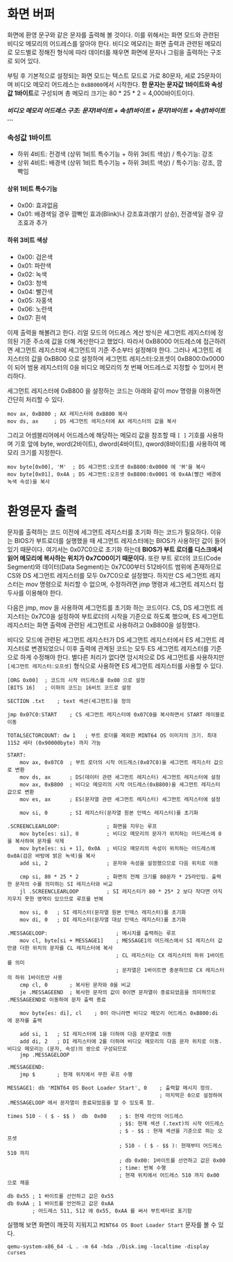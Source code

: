 # 화면 버퍼

화면에 환영 문구와 같은 문자를 출력해 볼 것이다. 이를 위해서는 화면 모드와 관련된 비디오 메모리의 어드레스를 알아야 한다. 비디오 메모리는 화면 출력과 관련된 메모리로 모드별로 정해진 형식에 따라 데이터를 채우면 화면에 문자나 그림을 출력하는 구조로 되어 있다.

부팅 후 기본적으로 설정되는 화면 모드는 텍스트 모드로 가로 80문자, 세로 25문자이며 비디오 메모리 어드레스는 `0xB8000`에서 시작한다. **한 문자는 문자값 1바이트와 속성값 1바이트**로 구성되며 총 메모리 크기는 80 * 25 * 2 = 4,000바이트이다.

##### 비디오 메모리 어드레스 구조: 문자1바이트 + 속성1바이트 + 문자1바이트 + 속성1바이트 ...

### 속성값 1바이트

- 하위 4비트: 전경색 (상위 1비트 특수기능 + 하위 3비트 색상) / 특수기능: 강조
- 상위 4비트: 배경색 (상위 1비트 특수기능 + 하위 3비트 색상) / 특수기능: 강조, 깜빡임

#### 상위 1비트 특수기능

- 0x00: 효과없음
- 0x01: 배경색일 경우 깜빡인 효과(Blink)나 강조효과(밝기 상승), 전경색일 경우 강조효과 추가

#### 하위 3비트 색상

- 0x00: 검은색
- 0x01: 파란색
- 0x02: 녹색
- 0x03: 청색
- 0x04: 빨간색
- 0x05: 자홍색
- 0x06: 노란색
- 0x07: 흰색

이제 출력을 해볼려고 한다. 리얼 모드의 어드레스 계산 방식은 세그먼트 레지스터에 정의된 기준 주소에 값을 더해 계산한다고 했었다. 따라서 0xB8000 어드레스에 접근하려면
세그먼트 레지스터에 세그먼트의 기준 주소부터 설정해야 한다. 그러나 세그먼트 레지스터의 값을 0xB800 으로 설정하며 세그먼트 레지스터:오프셋이 0xB800:0x0000 이 되어 범용 레지스터의 0을
비디오 메모리의 첫 번째 어드레스로 지정할 수 있어서 편리하다.

세그먼트 레지스터에 0xB800 을 설정하는 코드는 아래와 같이 mov 명령을 이용하면 간단히 처리할 수 있다.

```
mov ax, 0xB800 ; AX 레지스터에 0xB800 복사
mov ds, ax     ; DS 세그먼트 레지스터에 AX 레지스터의 값을 복사
```

그리고 어셈블리어에서 어드레스에 해당하는 메모리 값을 참조할 때 `[ ]` 기호를 사용하며 기호 앞에 byte, word(2바이트), dword(4바이트), qword(8바이트)를 사용하여 메모리 크기를 지정한다.

```
mov byte[0x00], 'M'  ; DS 세그먼트:오프셋 0xB800:0x0000 에 'M'을 복사
mov byte[0x01], 0x4A ; DS 세그먼트:오프셋 0xB800:0x0001 에 0x4A(빨간 배경에 녹색 속성)을 복사
```

# 환영문자 출력

문자를 출력하는 코드 이전에 세그먼트 레지스터를 초기화 하는 코드가 필요하다. 이유는 BIOS가 부트로더를 실행했을 때 세그먼트 레지스터에는 BIOS가 사용하던 값이 들어있기 때문이다.
여기서는 0x07C0으로 초기화 하는데 **BIOS가 부트 로더를 디스크에서 읽어 메모리에 복사하는 위치가 0x7C00이기 때문이다.** 또란 부트 로더의 코드(Code Segment)와 데이터(Data Segment)는
0x7C00부터 512바이트 범위에 존재하므로 CS와 DS 세그먼트 레지스터를 모두 0x7C0으로 설정했다. 하지만 CS 세그먼트 레지스터는 mov 명령으로 처리할 수 없으며, 수정하려면 jmp 명령과 세그먼트 레지스터 접두사를 이용해야 한다. 

다음은 jmp, mov 을 사용하여 세그먼트를 초기화 하는 코드이다. CS, DS 세그먼트 레지스터는 0x7C0을 설정하여 부트로더의 시작을 기준으로 하도록 했으며, ES 세그먼트 레지스터는 화면 출력에 관련된 세그먼트로 사용하려고 0xB800을 설정했다. 

비디오 모드에 관련된 세그먼트 레지스터가 DS 세그먼트 레지스터에서 ES 세그먼트 레지스터로 변경되었으니 이후 출력에 관계된 코드는 모두 ES 세그먼트 레지스터를 기준으로 하게 수정해야 한다. 별다른 처리가 없다면 암시저으로 DS 세그먼트를 사용하지만 `[세그먼트 레지스터:오프셋]` 형식으로 사용하면 ES 세그먼트 레지스터를 사용할 수 있다.

```
[ORG 0x00]  ; 코드의 시작 어드레스를 0x00 으로 설정
[BITS 16]   ; 이하의 코드는 16비트 코드로 설정

SECTION .txt    ; text 섹션(세그먼트)을 정의

jmp 0x07C0:START    ; CS 세그먼트 레지스터에 0x07C0을 복사하면서 START 레이블로 이동

TOTALSECTORCOUNT: dw 1   ; 부트 로더를 제외한 MINT64 OS 이미지의 크기. 최대 1152 세터 (0x90000byte) 까지 가능

START:
    mov ax, 0x07C0  ; 부트 로더의 시작 어드레스(0x07C0)을 세그먼트 레지스터 값으로 변환
    mov ds, ax      ; DS(데이터 관련 세그먼트 레지스터) 세그먼트 레지스터에 설정
    mov ax, 0xB800  ; 비디오 메모리의 시작 어드레스(0xB800)을 세그먼트 레지스터 값으로 변환
    mov es, ax      ; ES(문자열 관련 세그먼트 레지스터) 세그먼트 레지스터에 설정

    mov si, 0       ; SI 레지스터(문자열 원본 인덱스 레지스터)를 초기화

.SCREENCLEARLOOP:               ; 화면을 지우는 루프
    mov byte[es: si], 0         ; 비디오 메모리의 문자가 위치하는 어드레스에 0을 복사하여 문자를 삭제
    mov byte[es: si + 1], 0x0A  ; 비디오 메모리의 속성이 위치하는 어드레스에 0x0A(검은 바탕에 밝은 녹색)을 복사
    add si, 2                   ; 문자와 속성을 설정했으므로 다음 위치로 이동

    cmp si, 80 * 25 * 2         ; 화면의 전체 크기를 80문자 * 25라인임. 출력한 문자의 수를 의미하는 SI 레지스터와 비교
    jl .SCREENCLEARLOOP         ; SI 레지스터가 80 * 25* 2 보다 작다면 아직 지우지 못한 영역이 있으므로 루프를 반복

    mov si, 0   ; SI 레지스터(문자열 원본 인덱스 레지스터)를 초기화
    mov di, 0   ; DI 레지스터(문자열 대상 인덱스 레지스터)를 초기화

.MESSAGELOOP:                      ; 메시지를 출력하는 루프
    mov cl, byte[si + MESSAGE1]    ; MESSAGE1의 어드레스에서 SI 레지스터 값만큼 더한 위치의 문자를 CL 레지스터에 복사
                                   ; CL 레지스터는 CX 레지스터의 하위 1바이트를 의미
                                   ; 문자열은 1바이트면 충분하므로 CX 레지스터의 하위 1바이트만 사용
    cmp cl, 0       ; 복사된 문자와 0을 비교
    je .MESSAGEEND  ; 복사한 문자의 값이 0이면 문자열이 종료되었음을 의미하므로 .MESSAGEEND로 이동하여 문자 출력 종료

    mov byte[es: di], cl    ; 0이 아니라면 비디오 메모리 어드레스 0xB800:di 에 문자를 출력

    add si, 1   ; SI 레지스터에 1을 더하여 다음 문자열로 이동
    add di, 2   ; DI 레지스터에 2를 더하여 비디오 메모리의 다음 문자 위치로 이동. 비디오 메모리는 (문자, 속성)의 쌍으로 구성되므로
    jmp .MESSAGELOOP

.MESSAGEEND:
    jmp $       ; 현재 위치에서 무한 루프 수행

MESSAGE1: db 'MINT64 OS Boot Loader Start', 0    ; 출력할 메시지 정의.
                                                 ; 마지막은 0으로 설정하여 .MESSAGELOOP 에서 문자열이 종료되었음을 알 수 있도록 함.

times 510 - ( $ - $$ )  db  0x00    ; $: 현재 라인의 어드레스
                                    ; $$: 현재 섹션 (.text)의 시작 어드레스
                                    ; $ - $$ : 현재 섹션을 기준으로 하는 오프셋
                                    ; 510 - ( $ - $$ ): 현재부터 어드레스 510 까지
                                    ; db 0x00: 1바이트를 선언하고 값은 0x00
                                    ; time: 반복 수행
                                    ; 현재 위치에서 어드레스 510 까지 0x00 으로 채움

db 0x55 ; 1 바이트를 선언하고 값은 0x55
db 0xAA ; 1 바이트를 언언하고 값은 0xAA
        ; 어드레스 511, 512 에 0x55, 0xAA 를 써서 부트섹터로 표기함
```

실행해 보면 화면이 깨끗히 지워지고 `MINT64 OS Boot Loader Start` 문자를 볼 수 있다.

```
qemu-system-x86_64 -L . -m 64 -hda ./Disk.img -localtime -display curses
```


